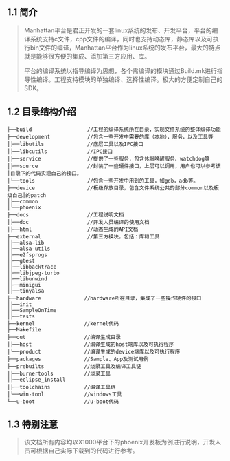 ## 1.1 **简介**

> Manhattan平台是君正开发的一套linux系统的发布、开发平台，平台的编译系统支持c文件，cpp文件的编译，同时也支持动态库，静态库以及可执行bin文件的编译，Manhattan平台作为linux系统的发布平台，最大的特点就是能够很方便的集成、添加第三方应用、库。
>
> 平台的编译系统以指导编译为思想，各个需编译的模块通过Build.mk进行指导性编译。工程支持模块的单独编译、选择性编译。极大的方便定制自己的SDK。

## 1.2 **目录结构介绍**

```
├──build                  //工程的编译系统所在目录，实现文件系统的整体编译功能
├──development            //包含一些开发中需要的库（本地），服务，以及工具等
│├──libutils              //底层工具以及IPC接口
│├──libcutils             //IPC接口
│├──service               //提供了一些服务，包含休眠唤醒服务、watchdog等
│├──source                //封装了一些硬件接口，上层可以调用，用户也可以参考该│目录下的代码实现自己的接口。
│└──tools                 //包含一些开发中用到的工具，如gdb，adb等。
├──device                 //板级存放目录，包含文件系统公共的部分common以及板级自己│的patch
│├──common
│└──phoenix
├──docs                   //工程说明文档
│├──doc                   //开发人员编译的使用文档
│├──html                  //动态生成的API文档
├──external               //第三方模块，包括：库和工具
│├──alsa-lib
│├──alsa-utils
│├──e2fsprogs
│├──gtest
│├──libbacktrace
│├──libjpeg-turbo
│├──libunwind
│├──minigui
│├──tinyalsa
├──hardware              //hardware所在目录，集成了一些操作硬件的接口
│├──init
│├──SampleOnTime
│├──tests
├──kernel                //kernel代码
├──Makefile
├──out                   //编译生成目录
│├──host                 //编译生成的host端库以及可执行程序
│└──product              //编译生成的device端库以及可执行程序
├──packages              //Sample、App及测试用例
├──prebuilts             //烧录工具及编译工具链
│├──burnertools          //烧录工具
│├──eclipse_install
│├──toolchains           //编译工具链
│└──win-tool             //windows工具
└──u-boot                //u-boot代码
```

## 1.3 **特别注意**

> 该文档所有内容均以X1000平台下的phoenix开发板为例进行说明，开发人员可根据自己实际下载到的代码进行参考。



